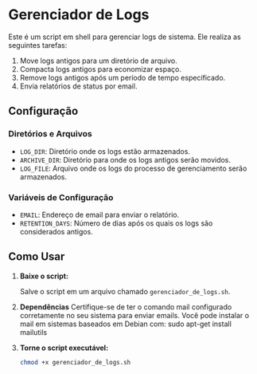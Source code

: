 # Gerenciador de Logs

Este é um script em shell para gerenciar logs de sistema. Ele realiza as seguintes tarefas:

1. Move logs antigos para um diretório de arquivo.
2. Compacta logs antigos para economizar espaço.
3. Remove logs antigos após um período de tempo especificado.
4. Envia relatórios de status por email.

## Configuração

### Diretórios e Arquivos

- `LOG_DIR`: Diretório onde os logs estão armazenados.
- `ARCHIVE_DIR`: Diretório para onde os logs antigos serão movidos.
- `LOG_FILE`: Arquivo onde os logs do processo de gerenciamento serão armazenados.

### Variáveis de Configuração

- `EMAIL`: Endereço de email para enviar o relatório.
- `RETENTION_DAYS`: Número de dias após os quais os logs são considerados antigos.

## Como Usar

1. **Baixe o script:**

   Salve o script em um arquivo chamado `gerenciador_de_logs.sh`.

2. **Dependências**
Certifique-se de ter o comando mail configurado corretamente no seu sistema para enviar emails.
Você pode instalar o mail em sistemas baseados em Debian com:
sudo apt-get install mailutils

4. **Torne o script executável:**

   ```bash
   chmod +x gerenciador_de_logs.sh

